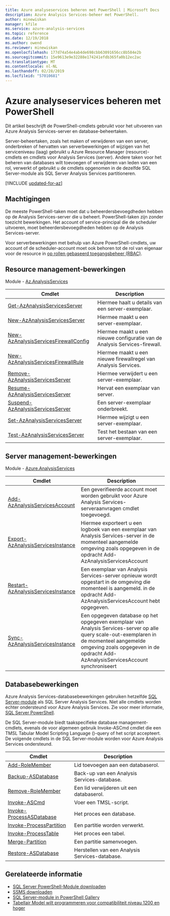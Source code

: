 ```yaml
---
title: Azure analyseservices beheren met PowerShell | Microsoft Docs
description: Azure Analysis Services-beheer met PowerShell.
author: minewiskan
manager: kfile
ms.service: azure-analysis-services
ms.topic: reference
ms.date: 12/19/2018
ms.author: owend
ms.reviewer: minewiskan
ms.openlocfilehash: 177d74a54e4ab4de698cbb63091656cc8b584e2b
ms.sourcegitcommit: 15e9613e9e32288e174241efdb365fa0b12ec2ac
ms.translationtype: MT
ms.contentlocale: nl-NL
ms.lasthandoff: 02/28/2019
ms.locfileid: "57010681"
---
```

# <a name="manage-azure-analysis-services-with-powershell"></a>Azure analyseservices beheren met PowerShell

Dit artikel beschrijft de PowerShell-cmdlets gebruikt voor het uitvoeren van Azure Analysis Services-server en database-beheertaken. 

Server-beheertaken, zoals het maken of verwijderen van een server, onderbreken of hervatten van serverbewerkingen of wijzigen van het serviceniveau (laag) gebruikt u Azure Resource Manager (resource)-cmdlets en cmdlets voor Analysis Services (server). Andere taken voor het beheren van databases wilt toevoegen of verwijderen van leden van een rol, verwerkt of gebruikt u de cmdlets opgenomen in de dezelfde SQL Server-module als SQL Server Analysis Services partitioneren.

[!INCLUDE [updated-for-az](../../includes/updated-for-az.md)]

## <a name="permissions"></a>Machtigingen

De meeste PowerShell-taken moet dat u beheerdersbevoegdheden hebben op de Analysis Services-server die u beheert. PowerShell-taken zijn zonder toezicht bewerkingen. Het account of service-principal die de scheduler uitvoeren, moet beheerdersbevoegdheden hebben op de Analysis Services-server. 

Voor serverbewerkingen met behulp van Azure PowerShell-cmdlets, uw account of de scheduler-account moet ook behoren tot de rol van eigenaar voor de resource in [op rollen gebaseerd toegangsbeheer (RBAC)](../role-based-access-control/overview.md). 

## <a name="resource-management-operations"></a>Resource management-bewerkingen 

Module - [Az.AnalysisServices](/powershell/module/az.analysisservices)

|Cmdlet|Description| 
|------------|-----------------| 
|[Get-AzAnalysisServicesServer](/powershell/module/az.analysisservices/get-azanalysisservicesserver)|Hiermee haalt u details van een server-exemplaar.|  
|[New-AzAnalysisServicesServer](/powershell/module/az.analysisservices/new-azanalysisservicesserver)|Hiermee maakt u een server-exemplaar.|   
|[New-AzAnalysisServicesFirewallConfig](/powershell/module/az.analysisservices/new-azanalysisservicesfirewallconfig)|Hiermee maakt u een nieuwe configuratie van de Analysis Services-firewall.|   
|[New-AzAnalysisServicesFirewallRule](/powershell/module/az.analysisservices/new-azanalysisservicesfirewallrule)|Hiermee maakt u een nieuwe firewallregel van Analysis Services.|   
|[Remove-AzAnalysisServicesServer](/powershell/module/az.analysisservices/remove-azanalysisservicesserver)|Hiermee verwijdert u een server-exemplaar.|  
|[Resume-AzAnalysisServicesServer](/powershell/module/az.analysisservices/resume-azanalysisservicesserver)|Hervat een exemplaar van server.|  
|[Suspend-AzAnalysisServicesServer](/powershell/module/az.analysisservices/suspend-azanalysisservicesserver)|Een server-exemplaar onderbreekt.| 
|[Set-AzAnalysisServicesServer](/powershell/module/az.analysisservices/set-azanalysisservicesserver)|Hiermee wijzigt u een server-exemplaar.|   
|[Test-AzAnalysisServicesServer](/powershell/module/az.analysisservices/test-azanalysisservicesserver)|Test het bestaan van een server-exemplaar.| 

## <a name="server-management-operations"></a>Server management-bewerkingen

Module - [Azure.AnalysisServices](https://www.powershellgallery.com/packages/Azure.AnalysisServices)

|Cmdlet|Description| 
|------------|-----------------| 
|[Add-AzAnalysisServicesAccount](/powershell/module/az.analysisservices/add-AzAnalysisServicesaccount)|Een geverifieerde account moet worden gebruikt voor Azure Analysis Services-serveraanvragen cmdlet toegevoegd.| 
|[Export-AzAnalysisServicesInstance](/powershell/module/az.analysisservices/export-AzAnalysisServicesinstancelog)|Hiermee exporteert u een logboek van een exemplaar van Analysis Services-server in de momenteel aangemelde omgeving zoals opgegeven in de opdracht Add-AzAnalysisServicesAccount|  
|[Restart-AzAnalysisServicesInstance](/powershell/module/az.analysisservices/restart-AzAnalysisServicesinstance)|Een exemplaar van Analysis Services-server opnieuw wordt opgestart in de omgeving die momenteel is aangemeld. in de opdracht Add-AzAnalysisServicesAccount hebt opgegeven.|  
|[Sync-AzAnalysisServicesInstance](/powershell/module/az.analysisservices/restart-AzAnalysisServicesinstance)|Een opgegeven database op het opgegeven exemplaar van Analysis Services-server op alle query scale-out-exemplaren in de momenteel aangemelde omgeving zoals opgegeven in de opdracht Add-AzAnalysisServicesAccount synchroniseert|  

## <a name="database-operations"></a>Databasebewerkingen

Azure Analysis Services-databasebewerkingen gebruiken hetzelfde [SQL Server-module](https://www.powershellgallery.com/packages/SqlServer) als SQL Server Analysis Services. Niet alle cmdlets worden echter ondersteund voor Azure Analysis Services. Zie voor meer informatie, [SQL Server PowerShell](https://docs.microsoft.com/sql/powershell/sql-server-powershell).

De SQL Server-module biedt taakspecifieke database management-cmdlets, evenals de voor algemeen gebruik Invoke-ASCmd cmdlet die een TMSL Tabular Model Scripting Language ()-query of het script accepteert. De volgende cmdlets in de SQL Server-module worden voor Azure Analysis Services ondersteund.

  
|Cmdlet|Description|
|------------|-----------------| 
|[Add-RoleMember](https://docs.microsoft.com/powershell/module/sqlserver/Add-RoleMember)|Lid toevoegen aan een databaserol.| 
|[Backup-ASDatabase](https://docs.microsoft.com/powershell/module/sqlserver/backup-asdatabase)|Back-up van een Analysis Services-database.|  
|[Remove-RoleMember](https://docs.microsoft.com/powershell/module/sqlserver/remove-rolemember)|Een lid verwijderen uit een databaserol.|   
|[Invoke-ASCmd](https://docs.microsoft.com/powershell/module/sqlserver/invoke-ascmd)|Voer een TMSL-script.|
|[Invoke-ProcessASDatabase](https://docs.microsoft.com/powershell/module/sqlserver/invoke-processasdatabase)|Het proces een database.|  
|[Invoke-ProcessPartition](https://docs.microsoft.com/powershell/module/sqlserver/invoke-processpartition)|Een partitie worden verwerkt.| 
|[Invoke-ProcessTable](https://docs.microsoft.com/powershell/module/sqlserver/invoke-processtable)|Het proces een tabel.|  
|[Merge-Partition](https://docs.microsoft.com/powershell/module/sqlserver/merge-partition)|Een partitie samenvoegen.|  
|[Restore-ASDatabase](https://docs.microsoft.com/powershell/module/sqlserver/restore-asdatabase)|Herstellen van een Analysis Services-database.| 
  

## <a name="related-information"></a>Gerelateerde informatie

* [SQL Server PowerShell-Module downloaden](https://docs.microsoft.com/sql/ssms/download-sql-server-ps-module)   
* [SSMS downloaden](https://docs.microsoft.com/sql/ssms/download-sql-server-management-studio-ssms)   
* [SQL Server-module in PowerShell Gallery](https://www.powershellgallery.com/packages/SqlServer)    
* [Tabellair Model wilt programmeren voor compatibiliteit niveau 1200 en hoger](https://msdn.microsoft.com/library/mt712541.aspx)
